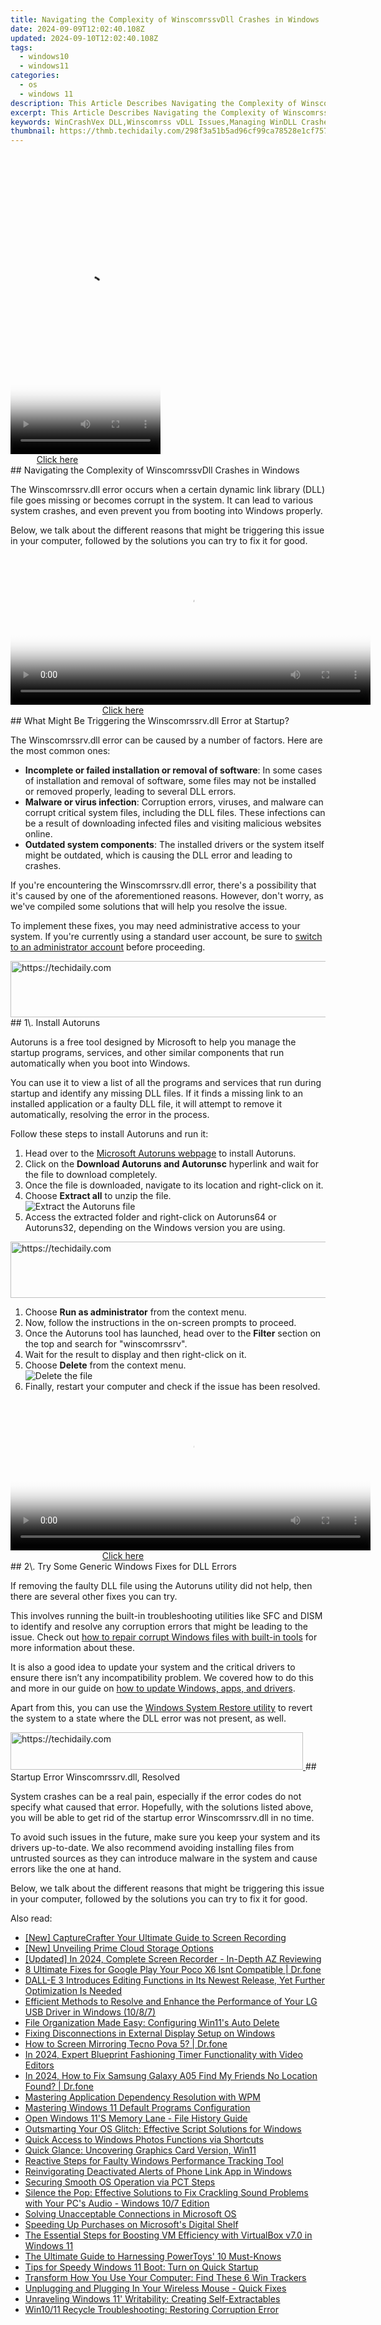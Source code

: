 ```yaml
---
title: Navigating the Complexity of WinscomrssvDll Crashes in Windows
date: 2024-09-09T12:02:40.108Z
updated: 2024-09-10T12:02:40.108Z
tags:
  - windows10
  - windows11
categories:
  - os
  - windows 11
description: This Article Describes Navigating the Complexity of WinscomrssvDll Crashes in Windows
excerpt: This Article Describes Navigating the Complexity of WinscomrssvDll Crashes in Windows
keywords: WinCrashVex DLL,Winscomrss vDLL Issues,Managing WinDLL Crashes,VDLL Error Resolution,Debugging WinDLL Problems,Handling Windows Dll Errors,Mitigating WinCrashVex Dll
thumbnail: https://thmb.techidaily.com/298f3a51b5ad96cf99ca78528e1cf7576a8f7bf919402e8696c70895bc723b47.jpg
---
```


<!-- affiliate ads begin -->
<span id="1770544">
					<video width="240" height="480" style="cursor:pointer"
           poster="//a.impactradius-go.com/display-clicktoplayimage/1770544.png"
           onclick="if(!this.playClicked){this.play();this.setAttribute('controls',true);this.playClicked=true;}">
	   <source src="//a.impactradius-go.com/display-ad/20702-1770544">
	   <img src="//a.impactradius-go.com/display-clicktoplayimage/1770544.png" style="border: none; height: 100%; width: 100%; object-fit: contain">
	</video>
	<div style="width:150px;text-align:center"><a href="javascript:window.open(decodeURIComponent('https%3A%2F%2Ftokenmetrics.sjv.io%2Fc%2F5597632%2F1770544%2F20702'), '_blank');void(0);">Click here</a></div>
</span>
<img height="0" width="0" src="https://imp.pxf.io/i/5597632/1770544/20702" style="position:absolute;visibility:hidden;" border="0" />
<!-- affiliate ads end -->
## Navigating the Complexity of WinscomrssvDll Crashes in Windows

 The Winscomrssrv.dll error occurs when a certain dynamic link library (DLL) file goes missing or becomes corrupt in the system. It can lead to various system crashes, and even prevent you from booting into Windows properly.

 Below, we talk about the different reasons that might be triggering this issue in your computer, followed by the solutions you can try to fix it for good.

<!-- affiliate ads begin -->
<span id="1982456">
					<video width="576" height="240" style="cursor:pointer"
           poster="//a.impactradius-go.com/display-clicktoplayimage/1982456.png"
           onclick="if(!this.playClicked){this.play();this.setAttribute('controls',true);this.playClicked=true;}">
	   <source src="//a.impactradius-go.com/display-ad/22993-1982456">
	   <img src="//a.impactradius-go.com/display-clicktoplayimage/1982456.png" style="border: none; height: 100%; width: 100%; object-fit: contain">
	</video>
	<div style="width:360px;text-align:center"><a href="javascript:window.open(decodeURIComponent('https%3A%2F%2Fhomestyler.sjv.io%2Fc%2F5597632%2F1982456%2F22993'), '_blank');void(0);">Click here</a></div>
</span>
<img height="0" width="0" src="https://imp.pxf.io/i/5597632/1982456/22993" style="position:absolute;visibility:hidden;" border="0" />
<!-- affiliate ads end -->
## What Might Be Triggering the Winscomrssrv.dll Error at Startup?

 The Winscomrssrv.dll error can be caused by a number of factors. Here are the most common ones:

* **Incomplete or failed installation or removal of software**: In some cases of installation and removal of software, some files may not be installed or removed properly, leading to several DLL errors.
* **Malware or virus infection**: Corruption errors, viruses, and malware can corrupt critical system files, including the DLL files. These infections can be a result of downloading infected files and visiting malicious websites online.
* **Outdated system components**: The installed drivers or the system itself might be outdated, which is causing the DLL error and leading to crashes.

 If you're encountering the Winscomrssrv.dll error, there's a possibility that it's caused by one of the aforementioned reasons. However, don't worry, as we've compiled some solutions that will help you resolve the issue.

 To implement these fixes, you may need administrative access to your system. If you're currently using a standard user account, be sure to [switch to an administrator account](https://www.makeuseof.com/windows-standard-adminstrator-account-differences/) before proceeding.

<!-- affiliate ads begin -->
<a href="https://ephamedtechinc.pxf.io/c/5597632/2137205/26400" target="_top" id="2137205">
  <img src="//a.impactradius-go.com/display-ad/26400-2137205" border="0" alt="https://techidaily.com" width="728" height="90"/>
</a>
<img height="0" width="0" src="https://ephamedtechinc.pxf.io/i/5597632/2137205/26400" style="position:absolute;visibility:hidden;" border="0" />
<!-- affiliate ads end -->
## 1\. Install Autoruns

 Autoruns is a free tool designed by Microsoft to help you manage the startup programs, services, and other similar components that run automatically when you boot into Windows.

 You can use it to view a list of all the programs and services that run during startup and identify any missing DLL files. If it finds a missing link to an installed application or a faulty DLL file, it will attempt to remove it automatically, resolving the error in the process.

 Follow these steps to install Autoruns and run it:

1. Head over to the [Microsoft Autoruns webpage](https://learn.microsoft.com/en-us/sysinternals/downloads/autoruns) to install Autoruns.
2. Click on the **Download Autoruns and Autorunsc** hyperlink and wait for the file to download completely.
3. Once the file is downloaded, navigate to its location and right-click on it.
4. Choose **Extract all** to unzip the file.  
![Extract the Autoruns file](https://static1.makeuseofimages.com/wordpress/wp-content/uploads/2023/05/extract-all-option.jpg)
5. Access the extracted folder and right-click on Autoruns64 or Autoruns32, depending on the Windows version you are using.
<!-- affiliate ads begin -->
<a href="https://appsumo.8odi.net/c/5597632/2118305/7443" target="_top" id="2118305">
  <img src="//a.impactradius-go.com/display-ad/7443-2118305" border="0" alt="https://techidaily.com" width="728" height="90"/>
</a>
<img height="0" width="0" src="https://appsumo.8odi.net/i/5597632/2118305/7443" style="position:absolute;visibility:hidden;" border="0" />
<!-- affiliate ads end -->

1. Choose **Run as administrator** from the context menu.
2. Now, follow the instructions in the on-screen prompts to proceed.
3. Once the Autoruns tool has launched, head over to the **Filter** section on the top and search for "winscomrssrv".
4. Wait for the result to display and then right-click on it.
5. Choose **Delete** from the context menu.  
![Delete the file](https://static1.makeuseofimages.com/wordpress/wp-content/uploads/2023/05/delete-option.jpg)
6. Finally, restart your computer and check if the issue has been resolved.

<!-- affiliate ads begin -->
<span id="1983545">
					<video width="576" height="240" style="cursor:pointer"
           poster="//a.impactradius-go.com/display-clicktoplayimage/1983545.png"
           onclick="if(!this.playClicked){this.play();this.setAttribute('controls',true);this.playClicked=true;}">
	   <source src="//a.impactradius-go.com/display-ad/22993-1983545">
	   <img src="//a.impactradius-go.com/display-clicktoplayimage/1983545.png" style="border: none; height: 100%; width: 100%; object-fit: contain">
	</video>
	<div style="width:360px;text-align:center"><a href="javascript:window.open(decodeURIComponent('https%3A%2F%2Fhomestyler.sjv.io%2Fc%2F5597632%2F1983545%2F22993'), '_blank');void(0);">Click here</a></div>
</span>
<img height="0" width="0" src="https://imp.pxf.io/i/5597632/1983545/22993" style="position:absolute;visibility:hidden;" border="0" />
<!-- affiliate ads end -->
## 2\. Try Some Generic Windows Fixes for DLL Errors

 If removing the faulty DLL file using the Autoruns utility did not help, then there are several other fixes you can try.

 This involves running the built-in troubleshooting utilities like SFC and DISM to identify and resolve any corruption errors that might be leading to the issue. Check out [how to repair corrupt Windows files with built-in tools](https://www.makeuseof.com/windows-built-in-repair-tools/) for more information about these.

 It is also a good idea to update your system and the critical drivers to ensure there isn’t any incompatibility problem. We covered how to do this and more in our guide on [how to update Windows, apps, and drivers](https://www.makeuseof.com/tag/update-windows-software-guide/).

 Apart from this, you can use the [Windows System Restore utility](https://www.makeuseof.com/tag/system-restore-factory-reset-work-windows-10/) to revert the system to a state where the DLL error was not present, as well.

<!-- affiliate ads begin -->
<a href="https://aligracehair.sjv.io/c/5597632/2135404/19272" target="_top" id="2135404">
  <img src="//a.impactradius-go.com/display-ad/19272-2135404" border="0" alt="https://techidaily.com" width="468" height="60"/>
</a>
<img height="0" width="0" src="https://aligracehair.sjv.io/i/5597632/2135404/19272" style="position:absolute;visibility:hidden;" border="0" />
<!-- affiliate ads end -->
## Startup Error Winscomrssrv.dll, Resolved

 System crashes can be a real pain, especially if the error codes do not specify what caused that error. Hopefully, with the solutions listed above, you will be able to get rid of the startup error Winscomrssrv.dll in no time.

 To avoid such issues in the future, make sure you keep your system and its drivers up-to-date. We also recommend avoiding installing files from untrusted sources as they can introduce malware in the system and cause errors like the one at hand.

 Below, we talk about the different reasons that might be triggering this issue in your computer, followed by the solutions you can try to fix it for good.

<span class="atpl-alsoreadstyle">Also read:</span>
<div><ul>
<li><a href="https://screen-activity-recording.techidaily.com/new-capturecrafter-your-ultimate-guide-to-screen-recording/"><u>[New] CaptureCrafter Your Ultimate Guide to Screen Recording</u></a></li>
<li><a href="https://some-guidance.techidaily.com/new-unveiling-prime-cloud-storage-options/"><u>[New] Unveiling Prime Cloud Storage Options</u></a></li>
<li><a href="https://screen-video-capture.techidaily.com/updated-in-2024-complete-screen-recorder-in-depth-az-reviewing/"><u>[Updated] In 2024, Complete Screen Recorder - In-Depth AZ Reviewing</u></a></li>
<li><a href="https://howto.techidaily.com/8-ultimate-fixes-for-google-play-your-poco-x6-isnt-compatible-drfone-by-drfone-fix-android-problems-fix-android-problems/"><u>8 Ultimate Fixes for Google Play Your Poco X6 Isnt Compatible | Dr.fone</u></a></li>
<li><a href="https://tech-haven.techidaily.com/dall-e-3-introduces-editing-functions-in-its-newest-release-yet-further-optimization-is-needed/"><u>DALL-E 3 Introduces Editing Functions in Its Newest Release, Yet Further Optimization Is Needed</u></a></li>
<li><a href="https://hardware-help.techidaily.com/efficient-methods-to-resolve-and-enhance-the-performance-of-your-lg-usb-driver-in-windows-1087/"><u>Efficient Methods to Resolve and Enhance the Performance of Your LG USB Driver in Windows (10/8/7)</u></a></li>
<li><a href="https://windows11.techidaily.com/file-organization-made-easy-configuring-win11s-auto-delete/"><u>File Organization Made Easy: Configuring Win11's Auto Delete</u></a></li>
<li><a href="https://windows11.techidaily.com/fixing-disconnections-in-external-display-setup-on-windows/"><u>Fixing Disconnections in External Display Setup on Windows</u></a></li>
<li><a href="https://screen-mirror.techidaily.com/how-to-screen-mirroring-tecno-pova-5-drfone-by-drfone-android/"><u>How to Screen Mirroring Tecno Pova 5? | Dr.fone</u></a></li>
<li><a href="https://digital-screen-recording.techidaily.com/in-2024-expert-blueprint-fashioning-timer-functionality-with-video-editors/"><u>In 2024, Expert Blueprint Fashioning Timer Functionality with Video Editors</u></a></li>
<li><a href="https://review-topics.techidaily.com/in-2024-how-to-fix-samsung-galaxy-a05-find-my-friends-no-location-found-drfone-by-drfone-virtual-android/"><u>In 2024, How to Fix Samsung Galaxy A05 Find My Friends No Location Found? | Dr.fone</u></a></li>
<li><a href="https://windows11.techidaily.com/mastering-application-dependency-resolution-with-wpm/"><u>Mastering Application Dependency Resolution with WPM</u></a></li>
<li><a href="https://windows11.techidaily.com/mastering-windows-11-default-programs-configuration/"><u>Mastering Windows 11 Default Programs Configuration</u></a></li>
<li><a href="https://windows11.techidaily.com/open-windows-11s-memory-lane-file-history-guide/"><u>Open Windows 11'S Memory Lane - File History Guide</u></a></li>
<li><a href="https://windows11.techidaily.com/outsmarting-your-os-glitch-effective-script-solutions-for-windows/"><u>Outsmarting Your OS Glitch: Effective Script Solutions for Windows</u></a></li>
<li><a href="https://windows11.techidaily.com/quick-access-to-windows-photos-functions-via-shortcuts/"><u>Quick Access to Windows Photos Functions via Shortcuts</u></a></li>
<li><a href="https://windows11.techidaily.com/quick-glance-uncovering-graphics-card-version-win11/"><u>Quick Glance: Uncovering Graphics Card Version, Win11</u></a></li>
<li><a href="https://windows11.techidaily.com/reactive-steps-for-faulty-windows-performance-tracking-tool/"><u>Reactive Steps for Faulty Windows Performance Tracking Tool</u></a></li>
<li><a href="https://windows11.techidaily.com/reinvigorating-deactivated-alerts-of-phone-link-app-in-windows/"><u>Reinvigorating Deactivated Alerts of Phone Link App in Windows</u></a></li>
<li><a href="https://windows11.techidaily.com/securing-smooth-os-operation-via-pct-steps/"><u>Securing Smooth OS Operation via PCT Steps</u></a></li>
<li><a href="https://sound-issues.techidaily.com/silence-the-pop-effective-solutions-to-fix-crackling-sound-problems-with-your-pcs-audio-windows-107-edition/"><u>Silence the Pop: Effective Solutions to Fix Crackling Sound Problems with Your PC's Audio - Windows 10/7 Edition</u></a></li>
<li><a href="https://windows11.techidaily.com/solving-unacceptable-connections-in-microsoft-os/"><u>Solving Unacceptable Connections in Microsoft OS</u></a></li>
<li><a href="https://windows11.techidaily.com/speeding-up-purchases-on-microsofts-digital-shelf/"><u>Speeding Up Purchases on Microsoft's Digital Shelf</u></a></li>
<li><a href="https://windows11.techidaily.com/the-essential-steps-for-boosting-vm-efficiency-with-virtualbox-v70-in-windows-11/"><u>The Essential Steps for Boosting VM Efficiency with VirtualBox v7.0 in Windows 11</u></a></li>
<li><a href="https://windows11.techidaily.com/the-ultimate-guide-to-harnessing-powertoys-10-must-knows/"><u>The Ultimate Guide to Harnessing PowerToys' 10 Must-Knows</u></a></li>
<li><a href="https://windows11.techidaily.com/tips-for-speedy-windows-11-boot-turn-on-quick-startup/"><u>Tips for Speedy Windows 11 Boot: Turn on Quick Startup</u></a></li>
<li><a href="https://windows11.techidaily.com/transform-how-you-use-your-computer-find-these-6-win-trackers/"><u>Transform How You Use Your Computer: Find These 6 Win Trackers</u></a></li>
<li><a href="https://windows11.techidaily.com/unplugging-and-plugging-in-your-wireless-mouse-quick-fixes/"><u>Unplugging and Plugging In Your Wireless Mouse - Quick Fixes</u></a></li>
<li><a href="https://windows11.techidaily.com/unraveling-windows-11-writability-creating-self-extractables/"><u>Unraveling Windows 11' Writability: Creating Self-Extractables</u></a></li>
<li><a href="https://windows11.techidaily.com/win1011-recycle-troubleshooting-restoring-corruption-error/"><u>Win10/11 Recycle Troubleshooting: Restoring Corruption Error</u></a></li>
</ul></div>

<ins class="adsbygoogle"
      style="display:block"
      data-ad-client="ca-pub-7571918770474297"
      data-ad-slot="8358498916"
      data-ad-format="auto"
      data-full-width-responsive="true"></ins>